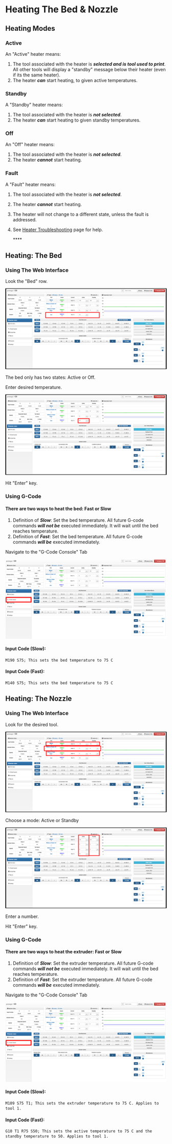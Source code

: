 # Heating The Bed & Nozzle

## Heating Modes

### Active

An "Active" heater means:

1. The tool associated with the heater is _**selected and is tool used to print**_. All other tools will display a "standby" message below their heater \(even if its the same heater\).
2. The heater _**can**_ start heating, to given active temperatures.

### Standby

A "Standby" heater means:

1. The tool associated with the heater is _**not selected**_.
2. The heater _**can**_ start heating to given standby temperatures.

### Off

An "Off" heater means:

1. The tool associated with the heater is _**not selected**_.
2. The heater _**cannot**_ start heating.

### Fault

A "Fault" heater means:

1. The tool associated with the heater is _**not selected**_.
2. The heater _**cannot**_ start heating.
3. The heater will not change to a different state, unless the fault is addressed. 
4. See [Heater Troubleshooting](../how-to-troubleshoot/heater.md) page for help.

   \*\*\*\*

## **Heating: The Bed**

### Using The Web Interface

Look the "Bed" row.

![](../.gitbook/assets/bed-row.png)

The bed only has two states: Active or Off.

Enter desired temperature.

![](../.gitbook/assets/bed-temp-enter.png)

Hit "Enter" key.

### Using G-Code

#### There are two ways to heat the bed: Fast or Slow

1. Definition of _**Slow**_: Set the bed temperature. All future G-code commands _**will not be**_ executed immediately. It will wait until the bed reaches temperature.
2. Definition of _**Fast**_: Set the bed temperature. All future G-code commands _**will be**_ executed immediately.

Navigate to the "G-Code Console" Tab

![](../.gitbook/assets/gconsole-location%20%281%29.PNG)

#### Input Code \(Slow\):

```text
M190 S75; This sets the bed temperature to 75 C
```



#### Input Code \(Fast\):

```text
M140 S75; This sets the bed temperature to 75 C
```

## Heating: The Nozzle

### Using The Web Interface

Look for the desired tool.

![](../.gitbook/assets/tool-rows.png)

Choose a mode: Active or Standby

![](../.gitbook/assets/temp-state-columns.png)

Enter a number.

Hit "Enter" key.

### Using G-Code

#### There are two ways to heat the extruder: Fast or Slow

1. Definition of _**Slow**_: Set the extruder temperature. All future G-code commands _**will not be**_ executed immediately. It will wait until the bed reaches temperature.
2. Definition of _**Fast**_: Set the extruder temperature. All future G-code commands _**will be**_ executed immediately.

Navigate to the "G-Code Console" Tab

![](../.gitbook/assets/gconsole-location.PNG)

#### Input Code \(Slow\):

```text
M109 S75 T1; This sets the extruder temperature to 75 C. Applies to tool 1.
```



#### Input Code \(Fast\):

```text
G10 T1 R75 S50; This sets the active temperature to 75 C and the standby temperature to 50. Applies to tool 1.
```

